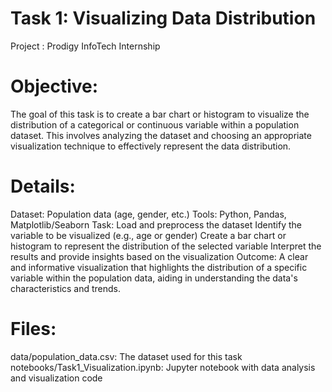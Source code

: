 # Task 1: Visualizing Data Distribution
 Project : Prodigy InfoTech Internship

# Objective:
The goal of this task is to create a bar chart or histogram to visualize the distribution of a categorical or continuous variable within a population dataset. This involves analyzing the dataset and choosing an appropriate visualization technique to effectively represent the data distribution.

# Details:

Dataset: Population data (age, gender, etc.)
Tools: Python, Pandas, Matplotlib/Seaborn
Task:
Load and preprocess the dataset
Identify the variable to be visualized (e.g., age or gender)
Create a bar chart or histogram to represent the distribution of the selected variable
Interpret the results and provide insights based on the visualization
Outcome: A clear and informative visualization that highlights the distribution of a specific variable within the population data, aiding in understanding the data's characteristics and trends.

# Files:

data/population_data.csv: The dataset used for this task
notebooks/Task1_Visualization.ipynb: Jupyter notebook with data analysis and visualization code
